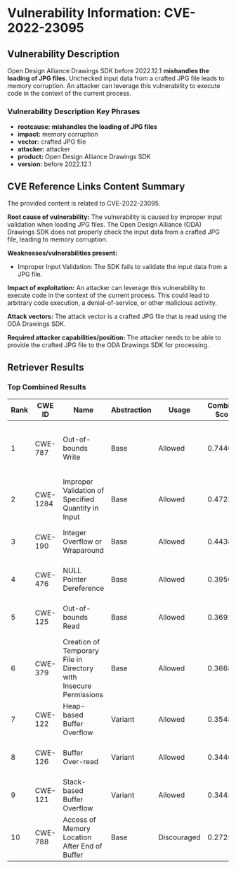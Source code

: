 # Vulnerability Information: CVE-2022-23095

## Vulnerability Description
Open Design Alliance Drawings SDK before 2022.12.1 **mishandles the loading of JPG files**. Unchecked input data from a crafted JPG file leads to memory corruption. An attacker can leverage this vulnerability to execute code in the context of the current process.

### Vulnerability Description Key Phrases
- **rootcause:** **mishandles the loading of JPG files**
- **impact:** memory corruption
- **vector:** crafted JPG file
- **attacker:** attacker
- **product:** Open Design Alliance Drawings SDK
- **version:** before 2022.12.1

## CVE Reference Links Content Summary
The provided content is related to CVE-2022-23095.

**Root cause of vulnerability:**
The vulnerability is caused by improper input validation when loading JPG files. The Open Design Alliance (ODA) Drawings SDK does not properly check the input data from a crafted JPG file, leading to memory corruption.

**Weaknesses/vulnerabilities present:**
- Improper Input Validation: The SDK fails to validate the input data from a JPG file.

**Impact of exploitation:**
An attacker can leverage this vulnerability to execute code in the context of the current process. This could lead to arbitrary code execution, a denial-of-service, or other malicious activity.

**Attack vectors:**
The attack vector is a crafted JPG file that is read using the ODA Drawings SDK.

**Required attacker capabilities/position:**
The attacker needs to be able to provide the crafted JPG file to the ODA Drawings SDK for processing.

## Retriever Results

### Top Combined Results

| Rank | CWE ID | Name | Abstraction | Usage | Combined Score | Retrievers | Individual Scores |
|------|--------|------|-------------|-------|---------------|------------|-------------------|
| 1 | CWE-787 | Out-of-bounds Write | Base | Allowed | 0.7446 | dense, sparse, graph | dense: 0.514, sparse: 0.283, graph: 0.909 |
| 2 | CWE-1284 | Improper Validation of Specified Quantity in Input | Base | Allowed | 0.4723 | sparse, graph | sparse: 0.201, graph: 1.000 |
| 3 | CWE-190 | Integer Overflow or Wraparound | Base | Allowed | 0.4438 | sparse, graph | sparse: 0.220, graph: 0.890 |
| 4 | CWE-476 | NULL Pointer Dereference | Base | Allowed | 0.3950 | sparse, graph | sparse: 0.197, graph: 0.789 |
| 5 | CWE-125 | Out-of-bounds Read | Base | Allowed | 0.3692 | dense, sparse | dense: 0.515, sparse: 0.195 |
| 6 | CWE-379 | Creation of Temporary File in Directory with Insecure Permissions | Base | Allowed | 0.3668 | dense, sparse | dense: 0.509, sparse: 0.196 |
| 7 | CWE-122 | Heap-based Buffer Overflow | Variant | Allowed | 0.3548 | dense, sparse | dense: 0.516, sparse: 0.221 |
| 8 | CWE-126 | Buffer Over-read | Variant | Allowed | 0.3446 | dense, sparse | dense: 0.510, sparse: 0.206 |
| 9 | CWE-121 | Stack-based Buffer Overflow | Variant | Allowed | 0.3443 | dense, sparse | dense: 0.503, sparse: 0.212 |
| 10 | CWE-788 | Access of Memory Location After End of Buffer | Base | Discouraged | 0.2725 | dense, sparse | dense: 0.521, sparse: 0.199 |


